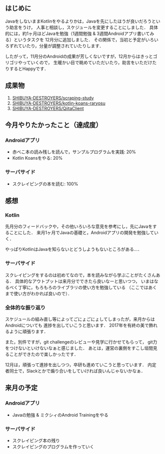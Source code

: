 ## はじめに

JavaをしないままKotlinをやるよりかは，Javaを先にしたほうが良いだろうという助言をうけ，
人事と相談し，スケジュールを変更することにしました．
具体的には，約1ヶ月ほどJavaを勉強（1週間勉強 & 3週間Androidアプリ書いてみる）というタスクを
12月分に追加しました．
その関係で，当初と予定がいろいろずれていたり，分量が調整されていたりします．

したがって，11月分のAndroidの成果が芳しくないですが，12月からはきっとゴリゴリやっていくので，
生暖かい目で眺めていただいたり，助言をいただけたりするとHappyです．

## 成果物

1. [SHIBUYA-DESTROYERS/scraping-study](https://github.com/SHIBUYA-DESTROYERS/scraping-study)
1. [SHIBUYA-DESTROYERS/kotlin-koans-raryosu](https://github.com/SHIBUYA-DESTROYERS/kotlin-koans-raryosu)
1. [SHIBUYA-DESTROYERS/QiitaClient](https://github.com/SHIBUYA-DESTROYERS/QiitaClient)


## 今月やりたかったこと（達成度）

### Androidアプリ

* 赤べこ本の読み残しを読んで，サンプルプログラムを実践: 20%
* Kotlin Koansをやる: 20%

### サーバサイド

* スクレイピングの本を読む: 100%

## 感想

### Kotlin

先月分のフィードバックや，その他いろいろな意見を参考にし，先にJavaをすることにした．
来月1ヶ月でJavaの基礎と，Androidアプリの開発を勉強していく．

やっぱりKotlinはJavaを知らないとどうしようもないところがある…．

### サーバサイド

スクレイピングをするのは初めてなので，本を読みながら学ぶことがたくさんある．
具体的なアウトプットは来月分でできたら良いなーと思いつつ，
いまはなるべく丁寧に，もろもろのライブラリの使い方を勉強している
（ここではあくまで使い方がわかれば良いので）．

### 全体的な振り返り

スケジュールの組み直し等によってごにょごにょしてしまったが，来月からはAndroidについても
進捗を出していこうと思います．
2017年を有終の美で飾れるように頑張ります．

また，別件ですが，git challengeのレビューや見学に行かせてもらって，
git力をつけないといけないなぁと感じました．
あとは，運営の裏側をすこし垣間見ることができたので楽しかったです．

12月は，頑張って進捗を出しつつ，卒研も進めていこうと思っています．
内定者同士で，Slackとかで煽り合いをしていければ良いんじゃないかなぁ．

## 来月の予定

### Androidアプリ

* Javaの勉強 & ミクシィのAndroid Trainingをやる

### サーバサイド

* スクレイピング本の残り
* スクレイピングのプログラムを作っていく

